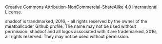 Creative Commons Attribution-NonCommercial-ShareAlike 4.0 International License.

shadoof is trandmarked, 2016, - all rights reserved by the owner of the meatballcoder Github profile.  The name may not be used without permission.
shadoof and all logos associated with it are trademarked, 2016, all rights reserved.  They may not be used without permission.
